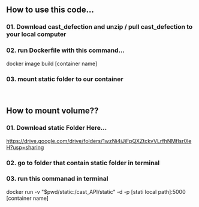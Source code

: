 ## How to use this code...
### 01. Download cast_defection and unzip / pull cast_defection to your local computer
### 02. run Dockerfile with this command...
docker image build [container name]
### 03. mount static folder to our container

<br>

## How to mount volume??
### 01. Download static Folder Here... 
https://drive.google.com/drive/folders/1wzNi4iJiFpQXZtckvVLrfhNMflsr0leH?usp=sharing
### 02. go to folder that contain static folder in terminal 
### 03. run this commanad in terminal
docker run -v "$pwd/static:/cast_API/static" -d -p [stati local path]:5000 [container name]
